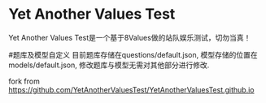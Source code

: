 # Yet Another Values Test
Yet Another Values Test是一个基于8Values做的站队娱乐测试，切勿当真！

#题库及模型自定义
目前题库存储在questions/default.json,
模型存储的位置在models/default.json,
修改题库与模型无需对其他部分进行修改.

fork from https://github.com/YetAnotherValuesTest/YetAnotherValuesTest.github.io

